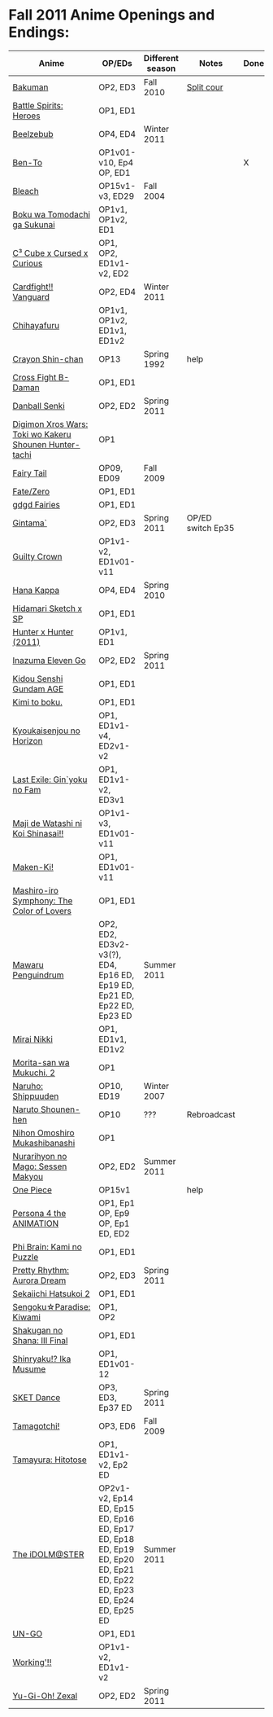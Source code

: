 # Fall 2011 Anime Openings and Endings:

| Anime                                                    | OP/EDs             | Different season  | Notes | Done  |
| -------------------------------------------------------- | ------------------ | ----------------- | ----- | ----  |
| [Bakuman][bakuman2_link]                                 | OP2, ED3           | Fall 2010         | [Split cour][bakuman_split] |  |
| [Battle Spirits: Heroes][heroes_link]                    | OP1, ED1           |                   |       |       |
| [Beelzebub][beelzebub_link]                              | OP4, ED4           | Winter 2011       |       |       |
| [Ben-To][bento_link]                                     | OP1v01-v10, Ep4 OP, ED1 |              |       | X     |
| [Bleach][bleach_link]                                    | OP15v1-v3, ED29    | Fall 2004         |       |       |
| [Boku wa Tomodachi ga Sukunai][haganai_link]             | OP1v1, OP1v2, ED1  |                   |       |       |
| [C³ Cube x Cursed x Curious][c3_link]                    | OP1, OP2, ED1v1-v2, ED2 |              |       |       |
| [Cardfight!! Vanguard][cfv_link]                         | OP2, ED4           | Winter 2011       |       |       |
| [Chihayafuru][chihayafuru_link]                          | OP1v1, OP1v2, ED1v1, ED1v2 |           |       |       |
| [Crayon Shin-chan][shinchan_link]                        | OP13               | Spring 1992       | help  |       |
| [Cross Fight B-Daman][cfbdaman_link]                     | OP1, ED1           |                   |       |       |
| [Danball Senki][danball_link]                            | OP2, ED2           | Spring 2011       |       |       |
| [Digimon Xros Wars: Toki wo Kakeru Shounen Hunter-tachi][xros3_link] | OP1    |                   |       |       |
| [Fairy Tail][ft_link]                                    | OP09, ED09         | Fall 2009         |       |       |
| [Fate/Zero][fz_link]                                     | OP1, ED1           |                   |       |       |
| [gdgd Fairies][gdgd_link]                                | OP1, ED1           |                   |       |       |
| [Gintama`][gintama2_link]                                | OP2, ED3           | Spring 2011       | OP/ED switch Ep35 | |
| [Guilty Crown][gc_link]                                  | OP1v1-v2, ED1v01-v11 |                 |       |       |
| [Hana Kappa][hanakappa_link]                             | OP4, ED4           | Spring 2010       |       |       |
| [Hidamari Sketch x SP][hidasketchsp_link]                | OP1, ED1           |                   |       |       |
| [Hunter x Hunter (2011)][hxh_link]                       | OP1v1, ED1         |                   |       |       |
| [Inazuma Eleven Go][inazumago_link]                      | OP2, ED2           | Spring 2011       |       |       |
| [Kidou Senshi Gundam AGE][gundamage_link]                | OP1, ED1           |                   |       |       |
| [Kimi to boku.][kimiboku_link]                           | OP1, ED1           |                   |       |       |
| [Kyoukaisenjou no Horizon][horizon_link]                 | OP1, ED1v1-v4, ED2v1-v2 |              |       |       |
| [Last Exile: Gin`yoku no Fam][lastexile2_link]           | OP1, ED1v1-v2, ED3v1 |                 |       |       |
| [Maji de Watashi ni Koi Shinasai!!][majikoi_link]        | OP1v1-v3, ED1v01-v11 |                 |       |       |
| [Maken-Ki!][makenki_link]                                | OP1, ED1v01-v11    |                   |       |       |
| [Mashiro-iro Symphony: The Color of Lovers][mashiro_link] | OP1, ED1          |                   |       |       |
| [Mawaru Penguindrum][penguindrum_link]                   | OP2, ED2, ED3v2-v3(?), ED4, Ep16 ED, Ep19 ED, Ep21 ED, Ep22 ED, Ep23 ED | Summer 2011 |        |       |
| [Mirai Nikki][mirainikki_link]                           | OP1, ED1v1, ED1v2  |                   |       |       |
| [Morita-san wa Mukuchi. 2][morita2_link]                 | OP1                |                   |       |       |
| [Naruho: Shippuuden][narutos_link]                       | OP10, ED19   | Winter 2007       |       |       |
| [Naruto Shounen-hen][shounenhen_link]                    | OP10               | ???               | Rebroadcast | |
| [Nihon Omoshiro Mukashibanashi][folklore_link]           | OP1                |                   |       |       |
| [Nurarihyon no Mago: Sessen Makyou][nurarihyon2_link]    | OP2, ED2           | Summer 2011       |       |       |
| [One Piece][onep_link]                                   | OP15v1             |                   | help  |       |
| [Persona 4 the ANIMATION][p4_link]                       | OP1, Ep1 OP, Ep9 OP, Ep1 ED, ED2 |     |       |       |
| [Phi Brain: Kami no Puzzle][phibrain_link]               | OP1, ED1           |                   |       |       |
| [Pretty Rhythm: Aurora Dream][prerhymeaurora_link]       | OP2, ED3           | Spring 2011       |       |       |
| [Sekaiichi Hatsukoi 2][sekaiichi2_link]                  | OP1, ED1           |                   |       |       |
| [Sengoku☆Paradise: Kiwami][sengoku_link]                | OP1, OP2            |                   |       |       |
| [Shakugan no Shana: III Final][shana3_link]              | OP1, ED1           |                   |       |       |
| [Shinryaku!? Ika Musume][squid2_link]                    | OP1, ED1v01-12     |                   |       |       |
| [SKET Dance][sketdance_link]                             | OP3, ED3, Ep37 ED  | Spring 2011       |       |       |
| [Tamagotchi!][tama_link]                                 | OP3, ED6           | Fall 2009         |       |       |
| [Tamayura: Hitotose][tamayurahito_link]                  | OP1, ED1v1-v2, Ep2 ED |                |       |       |
| [The iDOLM@STER][iM@S_link]                              | OP2v1-v2, Ep14 ED, Ep15 ED, Ep16 ED, Ep17 ED, Ep18 ED, Ep19 ED, Ep20 ED, Ep21 ED, Ep22 ED, Ep23 ED, Ep24 ED, Ep25 ED | Summer 2011 |   |       |
| [UN-GO][ungo_link]                                       | OP1, ED1           |                   |       |       |
| [Working'!!][wagnaria2_link]                             | OP1v1-v2, ED1v1-v2 |                   |       |       |
| [Yu-Gi-Oh! Zexal][zexal_link]                            | OP2, ED2           | Spring 2011       |       |       |

[bakuman_split]: https://anidb.net/anime/7251
[bakuman2_link]: https://anidb.net/anime/8150
[beelzebub_link]: https://anidb.net/anime/7934
[bento_link]: https://anidb.net/anime/8292
[bleach_link]: https://anidb.net/anime/2369
[c3_link]: https://anidb.net/anime/8376
[cfbdaman_link]: https://anidb.net/anime/8555
[cfv_link]: https://anidb.net/anime/7989
[chihayafuru_link]: https://anidb.net/anime/8538
[danball_link]: https://anidb.net/anime/8226
[folklore_link]: #
[ft_link]: https://anidb.net/anime/6662
[fz_link]: https://anidb.net/anime/8160
[gc_link]: https://anidb.net/anime/8480
[gdgd_link]: https://anidb.net/anime/8661
[gintama2_link]: https://anidb.net/anime/8126
[gundamage_link]: https://anidb.net/anime/8494
[haganai_link]: https://anidb.net/anime/8419
[hanakappa_link]: https://anidb.net/anime/7415
[heroes_link]: https://anidb.net/anime/8629
[hidasketchsp_link]: https://anidb.net/anime/8577
[horizon_link]: https://anidb.net/anime/8323
[hxh_link]: https://anidb.net/anime/8550
[iM@S_link]: https://anidb.net/anime/8218
[inazumago_link]: https://anidb.net/anime/8381
[kimiboku_link]: https://anidb.net/anime/8367
[lastexile2_link]: https://anidb.net/anime/8260
[majikoi_link]: https://anidb.net/anime/8230
[makenki_link]: https://anidb.net/anime/8265
[mashiro_link]: https://anidb.net/anime/8319
[mirainikki_link]: https://anidb.net/anime/8395
[morita2_link]: https://anidb.net/anime/8700
[narutos_link]: https://anidb.net/anime/4880
[nurarihyon2_link]: https://anidb.net/anime/8177
[onep_link]: https://anidb.net/anime/69
[p4_link]: https://anidb.net/anime/8378
[penguindrum_link]: https://anidb.net/anime/8421
[phibrain_link]: https://anidb.net/anime/8131
[prerhymeaurora_link]: https://anidb.net/anime/8240
[sekaiichi2_link]: https://anidb.net/anime/8567
[sengoku_link]: https://anidb.net/anime/8652
[shana3_link]: https://anidb.net/anime/8483
[shinchan_link]: https://anidb.net/anime/708
[shounenhen_link]: https://anidb.net/anime/239
[sketdance_link]: https://anidb.net/anime/8039
[squid2_link]: https://anidb.net/anime/8294
[tama_link]: https://anidb.net/anime/7078
[tamayurahito_link]: https://anidb.net/anime/8234
[ungo_link]: https://anidb.net/anime/8485
[wagnaria2_link]: https://anidb.net/anime/8364
[xros3_link]: https://anidb.net/anime/8616
[zexal_link]: https://anidb.net/anime/8140
